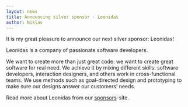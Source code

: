 ```yaml
---
layout: news
title: Announcing silver sponsor - Leonidas
author: Niklas
---
```


It is my great pleasure to announce our next silver sponsor: Leonidas!

Leonidas is a company of passionate software developers.

We want to create more than just great code: we want to create great software for real need. We achieve it by mixing different skills: software developers, interaction designers, and others work in cross-functional teams. We use methods such as goal-directed design and prototyping to make sure our designs answer our customers’ needs.

Read more about Leonidas from our <a href="/sponsors/">sponsors</a>-site.